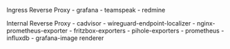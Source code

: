 Ingress Reverse Proxy
    - grafana
    - teamspeak
    - redmine

Internal Reverse Proxy
    - cadvisor
    - wireguard-endpoint-localizer
    - nginx-prometheus-exporter
    - fritzbox-exporters
    - pihole-exporters
    - prometheus
    - influxdb
    - grafana-image renderer

